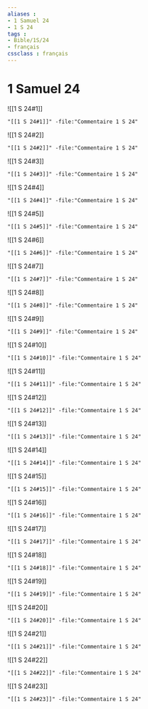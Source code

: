 ```yaml
---
aliases : 
- 1 Samuel 24
- 1 S 24
tags : 
- Bible/1S/24
- français
cssclass : français
---
```


# 1 Samuel 24

![[1 S 24#1]]

```query
"[[1 S 24#1]]" -file:"Commentaire 1 S 24"
```

![[1 S 24#2]]

```query
"[[1 S 24#2]]" -file:"Commentaire 1 S 24"
```

![[1 S 24#3]]

```query
"[[1 S 24#3]]" -file:"Commentaire 1 S 24"
```

![[1 S 24#4]]

```query
"[[1 S 24#4]]" -file:"Commentaire 1 S 24"
```

![[1 S 24#5]]

```query
"[[1 S 24#5]]" -file:"Commentaire 1 S 24"
```

![[1 S 24#6]]

```query
"[[1 S 24#6]]" -file:"Commentaire 1 S 24"
```

![[1 S 24#7]]

```query
"[[1 S 24#7]]" -file:"Commentaire 1 S 24"
```

![[1 S 24#8]]

```query
"[[1 S 24#8]]" -file:"Commentaire 1 S 24"
```

![[1 S 24#9]]

```query
"[[1 S 24#9]]" -file:"Commentaire 1 S 24"
```

![[1 S 24#10]]

```query
"[[1 S 24#10]]" -file:"Commentaire 1 S 24"
```

![[1 S 24#11]]

```query
"[[1 S 24#11]]" -file:"Commentaire 1 S 24"
```

![[1 S 24#12]]

```query
"[[1 S 24#12]]" -file:"Commentaire 1 S 24"
```

![[1 S 24#13]]

```query
"[[1 S 24#13]]" -file:"Commentaire 1 S 24"
```

![[1 S 24#14]]

```query
"[[1 S 24#14]]" -file:"Commentaire 1 S 24"
```

![[1 S 24#15]]

```query
"[[1 S 24#15]]" -file:"Commentaire 1 S 24"
```

![[1 S 24#16]]

```query
"[[1 S 24#16]]" -file:"Commentaire 1 S 24"
```

![[1 S 24#17]]

```query
"[[1 S 24#17]]" -file:"Commentaire 1 S 24"
```

![[1 S 24#18]]

```query
"[[1 S 24#18]]" -file:"Commentaire 1 S 24"
```

![[1 S 24#19]]

```query
"[[1 S 24#19]]" -file:"Commentaire 1 S 24"
```

![[1 S 24#20]]

```query
"[[1 S 24#20]]" -file:"Commentaire 1 S 24"
```

![[1 S 24#21]]

```query
"[[1 S 24#21]]" -file:"Commentaire 1 S 24"
```

![[1 S 24#22]]

```query
"[[1 S 24#22]]" -file:"Commentaire 1 S 24"
```

![[1 S 24#23]]

```query
"[[1 S 24#23]]" -file:"Commentaire 1 S 24"
```

